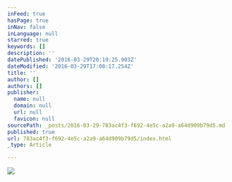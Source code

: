 ```yaml
---
inFeed: true
hasPage: true
inNav: false
inLanguage: null
starred: true
keywords: []
description: ''
datePublished: '2016-03-29T20:19:25.903Z'
dateModified: '2016-03-29T17:08:17.254Z'
title: ''
author: []
authors: []
publisher:
  name: null
  domain: null
  url: null
  favicon: null
sourcePath: _posts/2016-03-29-783ac4f3-f692-4e5c-a2a9-a64d909b79d5.md
published: true
url: 783ac4f3-f692-4e5c-a2a9-a64d909b79d5/index.html
_type: Article

---
```

![](https://the-grid-user-content.s3-us-west-2.amazonaws.com/5a7fbce2-54e7-45cd-835f-f05ec28725ab.jpg)
